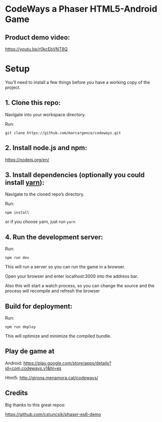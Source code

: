 # CodeWays a Phaser HTML5-Android Game 

## Product demo video:
https://youtu.be/r0kcEbVNT8Q

# Setup
You’ll need to install a few things before you have a working copy of the project.

## 1. Clone this repo:

Navigate into your workspace directory.

Run:

```git clone https://github.com/marcargence/codeways.git```

## 2. Install node.js and npm:

https://nodejs.org/en/


## 3. Install dependencies (optionally you could install [yarn](https://yarnpkg.com/)):

Navigate to the cloned repo’s directory.

Run:

```npm install``` 

or if you choose yarn, just run ```yarn```

## 4. Run the development server:

Run:

```npm run dev```

This will run a server so you can run the game in a browser.

Open your browser and enter localhost:3000 into the address bar.

Also this will start a watch process, so you can change the source and the process will recompile and refresh the browser


## Build for deployment:

Run:

```npm run deploy```

This will optimize and minimize the compiled bundle.

## Play de game at
Android: https://play.google.com/store/apps/details?id=com.codeways.v1&hl=es

Html5: http://girona.menamora.cat/codeways/

## Credits
Big thanks to this great repos:

https://github.com/cstuncsik/phaser-es6-demo
